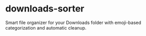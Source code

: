 # downloads-sorter
Smart file organizer for your Downloads folder with emoji-based categorization and automatic cleanup.
